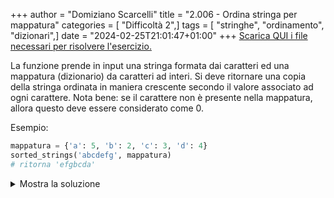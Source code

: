 +++
author = "Domiziano Scarcelli"
title = "2.006 - Ordina stringa per mappatura"
categories = [ "Difficoltà 2",]
tags = [ "stringhe", "ordinamento", "dizionari",]
date = "2024-02-25T21:01:47+01:00"
+++
[Scarica QUI i file necessari per risolvere l'esercizio.](/assets/exercises_py/it/2_007_somma_nodi_negativi.py)

La funzione prende in input una stringa formata dai caratteri ed una mappatura (dizionario) da caratteri ad interi.
Si deve ritornare una copia della stringa ordinata in maniera crescente secondo il valore associato ad ogni carattere.
Nota bene: se il carattere non è presente nella mappatura, allora questo deve essere considerato come 0.

Esempio:

```python
mappatura = {'a': 5, 'b': 2, 'c': 3, 'd': 4}
sorted_strings('abcdefg', mappatura)
# ritorna 'efgbcda'
```

<details>
<summary>Mostra la soluzione</summary>

```python
def somma_nodi(tree, somma=0):
    if tree.valore > 0:
        somma += tree.valore
    for child in tree.children:
        somma += somma_nodi(child)
    return somma
```

</details>

